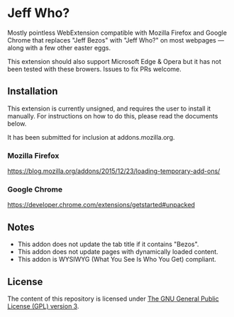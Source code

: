 # Jeff Who?

Mostly pointless WebExtension compatible with Mozilla Firefox and Google Chrome that replaces "Jeff Bezos" with "Jeff Who?" on most webpages — along with a few other easter eggs.

This extension should also support Microsoft Edge & Opera but it has not been tested with these browers. Issues to fix PRs welcome. 

## Installation

This extension is currently unsigned, and requires the user to install it manually. For instructions on how to do this, please read the documents below.

It has been submitted for inclusion at addons.mozilla.org.

### Mozilla Firefox

https://blog.mozilla.org/addons/2015/12/23/loading-temporary-add-ons/

### Google Chrome

https://developer.chrome.com/extensions/getstarted#unpacked

## Notes

* This addon does not update the tab title if it contains "Bezos".
* This addon does not update pages with dynamically loaded content.
* This addon is WYSIWYG (What You See Is Who You Get) compliant. 

## License

The content of this repository is licensed under [The GNU General Public License (GPL) version 3](http://www.gnu.org/licenses/gpl-3.0.html). 